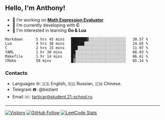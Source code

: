 ## Hello, I'm Anthony!
 
- 🔭 I’m working on **[Math Expression Evaluator](https://github.com/bezlant/math_expression_evaluator)**
- 🌱 I’m currently developing with **C**
- 🧐 I'm interested in learning **Go & Lua**

<!--START_SECTION:waka-->

```text
Markdown      5 hrs 45 mins   ███████▓░░░░░░░░░░░░░░░░░   30.57 %
Lua           4 hrs 38 mins   ██████░░░░░░░░░░░░░░░░░░░   24.65 %
C             2 hrs 15 mins   ███░░░░░░░░░░░░░░░░░░░░░░   11.97 %
YAML          1 hr 30 mins    ██░░░░░░░░░░░░░░░░░░░░░░░   08.03 %
Makefile      1 hr 14 mins    █▓░░░░░░░░░░░░░░░░░░░░░░░   06.61 %
CMake         58 mins         █▒░░░░░░░░░░░░░░░░░░░░░░░   05.14 %
```

<!--END_SECTION:waka-->
### Contacts
- Languages 🌐: 🇺🇸 English, 🇷🇺 Russian, 🇨🇳 Chinese.
- Telegram ☎️: @bezlant
- Email ✉️: tarticar@student.21-school.ru
---
[![Visitors](https://shields-io-visitor-counter.herokuapp.com/badge?page=bezlant.bezlant&label=visitors&logo=Codeforces&style=for-the-badge&labelColor=black&color=forestgreen)](https://www.youtube.com/watch?v=dQw4w9WgXcQ)
[![GitHub Follow](https://img.shields.io/github/followers/bezlant?label=follow&logo=github&style=for-the-badge&labelColor=black)](https://github.com/bezlant)
[![LeetCode Stats](https://img.shields.io/badge/dynamic/json?style=for-the-badge&labelColor=black&color=darkorange&label=Solved&query=solvedOverTotal&url=https%3A%2F%2Fleetcode-badge.vercel.app%2Fapi%2Fusers%2Fbezlant&logo=leetcode&logoColor=yellow)](https://leetcode.com/bezlant/)
